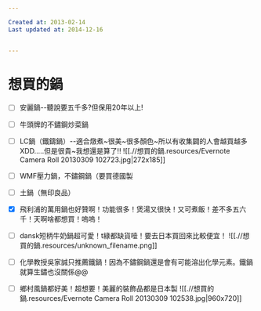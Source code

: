 ```yaml
---

Created at: 2013-02-14
Last updated at: 2014-12-16


---
```


# 想買的鍋


- [ ] 安麗鍋--聽說要五千多?但保用20年以上!
- [ ] 牛頭牌的不鏽鋼炒菜鍋

- [ ] LC鍋（鐵鑄鍋）--適合燉煮~很美~很多顏色~所以有收集闢的人會越買越多XDD.....但是很貴~我想還是算了!!
![[.//想買的鍋.resources/Evernote Camera Roll 20130309 102723.jpg\|272x185]]
- [ ] WMF壓力鍋，不鏽鋼鍋（要買德國製
- [ ] 土鍋（無印良品）
- [x] 飛利浦的萬用鍋也好贊啊！功能很多！煲湯又很快！又可煮飯！差不多五六千！天啊啥都想買！嗚嗚！
- [ ] dansk短柄牛奶鍋超可愛！t綠都缺貨噎！要去日本買回來比較便宜！
![[.//想買的鍋.resources/unknown_filename.png]]

- [ ] 化學教授吳家誠只推薦鐵鍋！因為不鏽鋼鍋還是會有可能溶出化學元素。鐵鍋就算生鏽也沒關係@@
- [ ] 鄉村風鍋都好美！超想要！美麗的裝飾品都是日本製
![[.//想買的鍋.resources/Evernote Camera Roll 20130309 102538.jpg\|960x720]]

